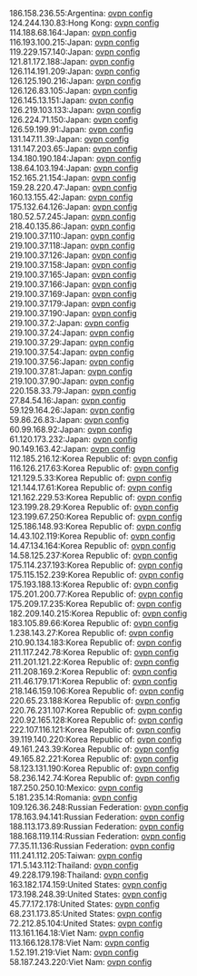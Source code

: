 186.158.236.55:Argentina: [ovpn config](vpn/186_158_236_55.ovpn)  
124.244.130.83:Hong Kong: [ovpn config](vpn/124_244_130_83.ovpn)  
114.188.68.164:Japan: [ovpn config](vpn/114_188_68_164.ovpn)  
116.193.100.215:Japan: [ovpn config](vpn/116_193_100_215.ovpn)  
119.229.157.140:Japan: [ovpn config](vpn/119_229_157_140.ovpn)  
121.81.172.188:Japan: [ovpn config](vpn/121_81_172_188.ovpn)  
126.114.191.209:Japan: [ovpn config](vpn/126_114_191_209.ovpn)  
126.125.190.216:Japan: [ovpn config](vpn/126_125_190_216.ovpn)  
126.126.83.105:Japan: [ovpn config](vpn/126_126_83_105.ovpn)  
126.145.13.151:Japan: [ovpn config](vpn/126_145_13_151.ovpn)  
126.219.103.133:Japan: [ovpn config](vpn/126_219_103_133.ovpn)  
126.224.71.150:Japan: [ovpn config](vpn/126_224_71_150.ovpn)  
126.59.199.91:Japan: [ovpn config](vpn/126_59_199_91.ovpn)  
131.147.11.39:Japan: [ovpn config](vpn/131_147_11_39.ovpn)  
131.147.203.65:Japan: [ovpn config](vpn/131_147_203_65.ovpn)  
134.180.190.184:Japan: [ovpn config](vpn/134_180_190_184.ovpn)  
138.64.103.194:Japan: [ovpn config](vpn/138_64_103_194.ovpn)  
152.165.21.154:Japan: [ovpn config](vpn/152_165_21_154.ovpn)  
159.28.220.47:Japan: [ovpn config](vpn/159_28_220_47.ovpn)  
160.13.155.42:Japan: [ovpn config](vpn/160_13_155_42.ovpn)  
175.132.64.126:Japan: [ovpn config](vpn/175_132_64_126.ovpn)  
180.52.57.245:Japan: [ovpn config](vpn/180_52_57_245.ovpn)  
218.40.135.86:Japan: [ovpn config](vpn/218_40_135_86.ovpn)  
219.100.37.110:Japan: [ovpn config](vpn/219_100_37_110.ovpn)  
219.100.37.118:Japan: [ovpn config](vpn/219_100_37_118.ovpn)  
219.100.37.126:Japan: [ovpn config](vpn/219_100_37_126.ovpn)  
219.100.37.158:Japan: [ovpn config](vpn/219_100_37_158.ovpn)  
219.100.37.165:Japan: [ovpn config](vpn/219_100_37_165.ovpn)  
219.100.37.166:Japan: [ovpn config](vpn/219_100_37_166.ovpn)  
219.100.37.169:Japan: [ovpn config](vpn/219_100_37_169.ovpn)  
219.100.37.179:Japan: [ovpn config](vpn/219_100_37_179.ovpn)  
219.100.37.190:Japan: [ovpn config](vpn/219_100_37_190.ovpn)  
219.100.37.2:Japan: [ovpn config](vpn/219_100_37_2.ovpn)  
219.100.37.24:Japan: [ovpn config](vpn/219_100_37_24.ovpn)  
219.100.37.29:Japan: [ovpn config](vpn/219_100_37_29.ovpn)  
219.100.37.54:Japan: [ovpn config](vpn/219_100_37_54.ovpn)  
219.100.37.56:Japan: [ovpn config](vpn/219_100_37_56.ovpn)  
219.100.37.81:Japan: [ovpn config](vpn/219_100_37_81.ovpn)  
219.100.37.90:Japan: [ovpn config](vpn/219_100_37_90.ovpn)  
220.158.33.79:Japan: [ovpn config](vpn/220_158_33_79.ovpn)  
27.84.54.16:Japan: [ovpn config](vpn/27_84_54_16.ovpn)  
59.129.164.26:Japan: [ovpn config](vpn/59_129_164_26.ovpn)  
59.86.26.83:Japan: [ovpn config](vpn/59_86_26_83.ovpn)  
60.99.168.92:Japan: [ovpn config](vpn/60_99_168_92.ovpn)  
61.120.173.232:Japan: [ovpn config](vpn/61_120_173_232.ovpn)  
90.149.163.42:Japan: [ovpn config](vpn/90_149_163_42.ovpn)  
112.185.216.12:Korea Republic of: [ovpn config](vpn/112_185_216_12.ovpn)  
116.126.217.63:Korea Republic of: [ovpn config](vpn/116_126_217_63.ovpn)  
121.129.5.33:Korea Republic of: [ovpn config](vpn/121_129_5_33.ovpn)  
121.144.17.61:Korea Republic of: [ovpn config](vpn/121_144_17_61.ovpn)  
121.162.229.53:Korea Republic of: [ovpn config](vpn/121_162_229_53.ovpn)  
123.199.28.29:Korea Republic of: [ovpn config](vpn/123_199_28_29.ovpn)  
123.199.67.250:Korea Republic of: [ovpn config](vpn/123_199_67_250.ovpn)  
125.186.148.93:Korea Republic of: [ovpn config](vpn/125_186_148_93.ovpn)  
14.43.102.119:Korea Republic of: [ovpn config](vpn/14_43_102_119.ovpn)  
14.47.134.164:Korea Republic of: [ovpn config](vpn/14_47_134_164.ovpn)  
14.58.125.237:Korea Republic of: [ovpn config](vpn/14_58_125_237.ovpn)  
175.114.237.193:Korea Republic of: [ovpn config](vpn/175_114_237_193.ovpn)  
175.115.152.239:Korea Republic of: [ovpn config](vpn/175_115_152_239.ovpn)  
175.193.188.13:Korea Republic of: [ovpn config](vpn/175_193_188_13.ovpn)  
175.201.200.77:Korea Republic of: [ovpn config](vpn/175_201_200_77.ovpn)  
175.209.17.235:Korea Republic of: [ovpn config](vpn/175_209_17_235.ovpn)  
182.209.140.215:Korea Republic of: [ovpn config](vpn/182_209_140_215.ovpn)  
183.105.89.66:Korea Republic of: [ovpn config](vpn/183_105_89_66.ovpn)  
1.238.143.27:Korea Republic of: [ovpn config](vpn/1_238_143_27.ovpn)  
210.90.134.183:Korea Republic of: [ovpn config](vpn/210_90_134_183.ovpn)  
211.117.242.78:Korea Republic of: [ovpn config](vpn/211_117_242_78.ovpn)  
211.201.121.22:Korea Republic of: [ovpn config](vpn/211_201_121_22.ovpn)  
211.208.169.2:Korea Republic of: [ovpn config](vpn/211_208_169_2.ovpn)  
211.46.179.171:Korea Republic of: [ovpn config](vpn/211_46_179_171.ovpn)  
218.146.159.106:Korea Republic of: [ovpn config](vpn/218_146_159_106.ovpn)  
220.65.23.188:Korea Republic of: [ovpn config](vpn/220_65_23_188.ovpn)  
220.76.231.107:Korea Republic of: [ovpn config](vpn/220_76_231_107.ovpn)  
220.92.165.128:Korea Republic of: [ovpn config](vpn/220_92_165_128.ovpn)  
222.107.116.121:Korea Republic of: [ovpn config](vpn/222_107_116_121.ovpn)  
39.119.140.220:Korea Republic of: [ovpn config](vpn/39_119_140_220.ovpn)  
49.161.243.39:Korea Republic of: [ovpn config](vpn/49_161_243_39.ovpn)  
49.165.82.221:Korea Republic of: [ovpn config](vpn/49_165_82_221.ovpn)  
58.123.131.190:Korea Republic of: [ovpn config](vpn/58_123_131_190.ovpn)  
58.236.142.74:Korea Republic of: [ovpn config](vpn/58_236_142_74.ovpn)  
187.250.250.10:Mexico: [ovpn config](vpn/187_250_250_10.ovpn)  
5.181.235.14:Romania: [ovpn config](vpn/5_181_235_14.ovpn)  
109.126.36.248:Russian Federation: [ovpn config](vpn/109_126_36_248.ovpn)  
178.163.94.141:Russian Federation: [ovpn config](vpn/178_163_94_141.ovpn)  
188.113.173.89:Russian Federation: [ovpn config](vpn/188_113_173_89.ovpn)  
188.168.119.114:Russian Federation: [ovpn config](vpn/188_168_119_114.ovpn)  
77.35.11.136:Russian Federation: [ovpn config](vpn/77_35_11_136.ovpn)  
111.241.112.205:Taiwan: [ovpn config](vpn/111_241_112_205.ovpn)  
171.5.143.112:Thailand: [ovpn config](vpn/171_5_143_112.ovpn)  
49.228.179.198:Thailand: [ovpn config](vpn/49_228_179_198.ovpn)  
163.182.174.159:United States: [ovpn config](vpn/163_182_174_159.ovpn)  
173.198.248.39:United States: [ovpn config](vpn/173_198_248_39.ovpn)  
45.77.172.178:United States: [ovpn config](vpn/45_77_172_178.ovpn)  
68.231.173.85:United States: [ovpn config](vpn/68_231_173_85.ovpn)  
72.212.85.104:United States: [ovpn config](vpn/72_212_85_104.ovpn)  
113.161.164.18:Viet Nam: [ovpn config](vpn/113_161_164_18.ovpn)  
113.166.128.178:Viet Nam: [ovpn config](vpn/113_166_128_178.ovpn)  
1.52.191.219:Viet Nam: [ovpn config](vpn/1_52_191_219.ovpn)  
58.187.243.220:Viet Nam: [ovpn config](vpn/58_187_243_220.ovpn)  
